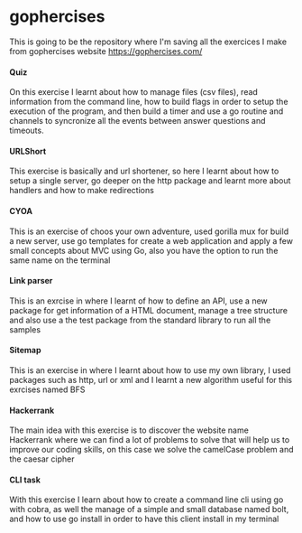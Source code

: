 # gophercises
This is going to be the repository where I'm saving all the exercices I make from gophercises website https://gophercises.com/

#### Quiz

On this exercise I learnt about how to manage files (csv files), read information from the command line, how to build flags in order to
setup the execution of the program, and then build a timer and use a go routine and channels to syncronize all the events between answer
questions and timeouts.

#### URLShort

This exercise is basically and url shortener, so here I learnt about how to setup a single server, go deeper on the http package and
learnt more about handlers and how to make redirections

#### CYOA

This is an exercise of choos your own adventure, used gorilla mux for build a new server, use go templates for create a web application
and apply a few small concepts about MVC using Go, also you have the option to run the same name
on the terminal

#### Link parser

This is an exrcise in where I learnt of how to define an API, use a new package for
get information of a HTML document, manage a tree structure and also use a the test
package from the standard library to run all the samples

#### Sitemap

This is an exercise in where I learnt about how to use my own library, I used packages such as http, url or xml and I learnt a new
algorithm useful for this exrcises named BFS

#### Hackerrank

The main idea with this exercise is to discover the website name Hackerrank where we can find a lot of problems to solve that will
help us to improve our coding skills, on this case we solve the camelCase problem and the caesar cipher

#### CLI task

With this exercise I learn about how to create a command line cli using go with cobra, as well the manage of a simple and small database
named bolt, and how to use go install in order to have this client install in my terminal
